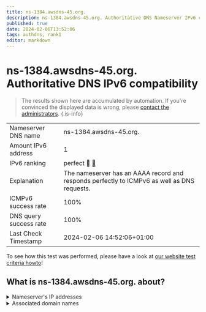 ```yaml
---
title: ns-1384.awsdns-45.org.
description: ns-1384.awsdns-45.org. Authoritative DNS Nameserver IPv6 compatibility
published: true
date: 2024-02-06T13:52:06
tags: authdns, rank1
editor: markdown
---
```


# ns-1384.awsdns-45.org. Authoritative DNS IPv6 compatibility

> The results shown here are accumulated by automation. If you're convinced the displayed data is wrong, please [contact the administrators](/howto/chat). 
{.is-info}




|   |   |
| - | - |
| Nameserver DNS name | ns-1384.awsdns-45.org.
| Amount IPv6 address | 1
| IPv6 ranking | perfect :1st_place_medal: [🔗](/howto/ranking) |
| Explanation | The nameserver has an AAAA record and responds perfectly to ICMPv6 as well as DNS requests. |
| ICMPv6 success rate | 100%|
| DNS query success rate | 100% |
| Last Check Timestamp | 2024-02-06 14:52:06+01:00 |

To see how this test was performed, please have a look at [our website test criteria howto](/howto/testcriteria/authdns)!


## What is ns-1384.awsdns-45.org. about?




<details>
<summary>Nameserver's IP addresses</summary>

2600:9000:5305:6800::1

</details>



<details>
<summary>Associated domain names</summary>

www.mylan.com

</details>
